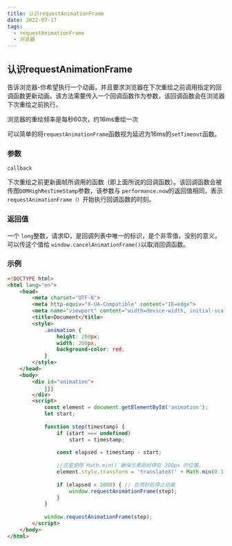 ```yaml
---
title: 认识requestAnimationFrame
date: 2022-07-17
tags:
  - requestAnimationFrame
  - 浏览器
---
```

## 认识requestAnimationFrame

告诉浏览器-你希望执行一个动画，并且要求浏览器在下次重绘之前调用指定的回调函数更新动画。该方法需要传入一个回调函数作为参数，该回调函数会在浏览器下次重绘之前执行。

浏览器的重绘频率是每秒60次，约16ms重绘一次

可以简单的将`requestAnimationFrame`函数视为延迟为16ms的`setTimeout`函数。



### 参数

`callback`

下次重绘之前更新画帧所调用的函数（即上面所说的回调函数）。该回调函数会被传图`DOMHighResTimeStamp`参数，该参数与 `performance.now`的返回值相同，表示`requestAnimationFrame（）`开始执行回调函数的时刻。

### 返回值

一个 `long`整数，请求ID，是回调列表中唯一的标识，是个非零值，没别的意义。可以传这个值给 `window.cancelAnimationFrame()`以取消回调函数。



### 示例

```html
<!DOCTYPE html>
<html lang="en">
    <head>
        <meta charset="UTF-8">
        <meta http-equiv="X-UA-Compatible" content="IE=edge">
        <meta name="viewport" content="width=device-width, initial-scale=1.0">
        <title>Document</title>
        <style>
            .animation {
                height: 200px;
                width: 200px;
                background-color: red;
            }
        </style>
    </head>
    <body>
        <div id="animation">
            jjj
        </div>
        <script>
            const element = document.getElementById('animation');
            let start;
        
            function step(timestamp) {
                if (start === undefined)
                    start = timestamp;
                
                const elapsed = timestamp - start;
        
                //这里使用`Math.min()`确保元素刚好停在 200px 的位置。
                element.style.transform = 'translateX(' + Math.min(0.1 * elapsed, 200) + 'px)';
        
                if (elapsed < 2000) { // 在两秒后停止动画
                    window.requestAnimationFrame(step);
                }
            }
        
            window.requestAnimationFrame(step);
        </script>
    </body>
</html>
```



### 





